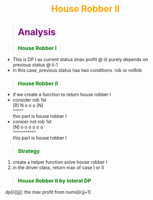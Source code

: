 # <center><b><span style="color:orange">House Robber II</span></b></center>


> # <b><span style="color:purple">Analysis</span></b>  

> ### <b><span style="color:green">House Robber I</span></b>
* This is DP I as current status (max profit @ ii) purely depends on previous status @ ii-1
* in this case, previous status has two conditions. rob or noRob

> ### <b><span style="color:green">House Robber II</span></b>
* if we create a function to return house robber I
* consider rob 1st  
  [R] N o o o [N]  
        ^^^^^  
        this part is house robber I  
* consier not rob 1st  
  [N] o o o o o o   
      ^^^^^^^^^^^  
      this part is house robber I  

> ### <b><span style="color:green">Strategy</span></b>

1. create a helper function solve house robber I
2. in the driver class, return max of case I or II

> ### <b><span style="color:green">House Robber II by interal DP</span></b>
dp[ii][jj]: the max profit from nums[ii:jj+1]
